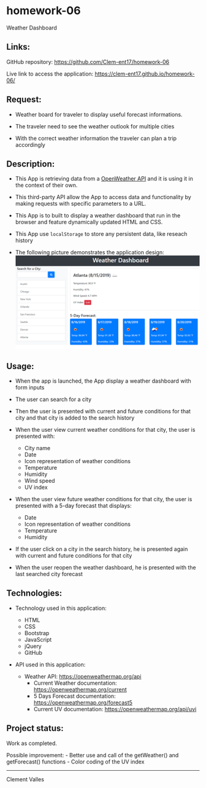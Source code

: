 # homework-06

Weather Dashboard


## Links:

GitHub repository: 
https://github.com/Clem-ent17/homework-06

Live link to access the application:
https://clem-ent17.github.io/homework-06/


## Request:

* Weather board for traveler to display useful forecast informations.

* The traveler need to see the weather outlook for multiple cities

* With the correct weather information the traveler can plan a trip accordingly


## Description:

* This App is retrieving data from a [OpenWeather API](https://openweathermap.org/api) and it is using it in the context of their own. 

* This third-party API allow the App to access data and functionality by making requests with specific parameters to a URL. 

* This App is to built to display a weather dashboard that run in the browser and feature dynamically updated HTML and CSS.

* This App use `localStorage` to store any persistent data, like reseach history

* The following picture demonstrates the application design:
![day planner demo](./Assets/06-server-side-apis-homework-demo.png)


## Usage:

* When the app is launched, the App display a weather dashboard with form inputs

* The user can search for a city

* Then the user is presented with current and future conditions for that city and that city is added to the search history

* When the user view current weather conditions for that city, the user is presented with:
    - City name
    - Date
    - Icon representation of weather conditions
    - Temperature
    - Humidity
    - Wind speed
    - UV index

* When the user view future weather conditions for that city, the user is presented with a 5-day forecast that displays:
    - Date
    - Icon representation of weather conditions
    - Temperature
    - Humidity

* If the user click on a city in the search history, he is presented again with current and future conditions for that city

* When the user reopen the weather dashboard, he is presented with the last searched city forecast


## Technologies:

* Technology used in this application: 
    - HTML
    - CSS
    - Bootstrap
    - JavaScript
    - jQuery
    - GitHub

* API used in this application: 
    - Weather API: https://openweathermap.org/api
        - Current Weather documentation: https://openweathermap.org/current
        - 5 Days Forecast documentation: https://openweathermap.org/forecast5
        - Current UV documentation: https://openweathermap.org/api/uvi


## Project status:

Work as completed.

Possible improvement: 
    - Better use and call of the getWeather() and getForecast() functions
    - Color coding of the UV index

- - -

Clement Valles
